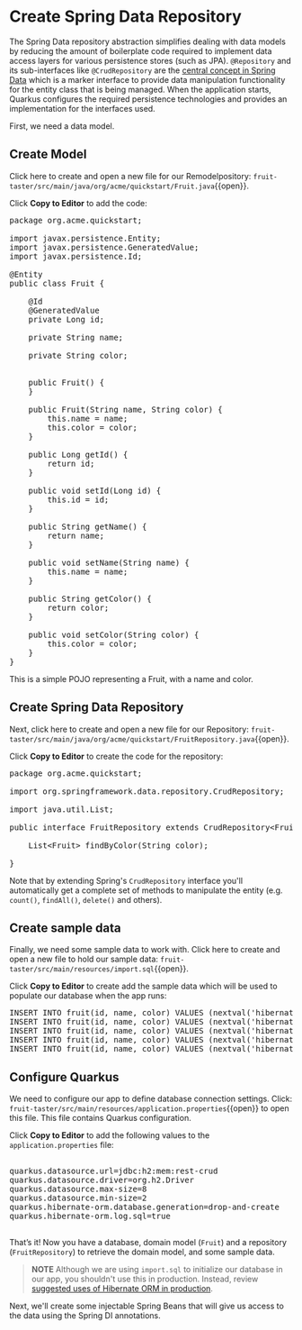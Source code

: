 # Create Spring Data Repository

The Spring Data repository abstraction simplifies dealing with data models by reducing the amount of boilerplate code required to implement data access layers for various persistence stores (such as JPA). `@Repository` and its sub-interfaces like `@CrudRepository` are the [central concept in Spring Data](https://docs.spring.io/spring-data/jpa/docs/current/reference/html/#repositories.core-concepts) which is a marker interface to provide data manipulation functionality for the entity class that is being managed. When the application starts, Quarkus configures the required persistence technologies and provides an implementation for the interfaces used.

First, we need a data model.

## Create Model

Click here to create and open a new file for our Remodelpository: `fruit-taster/src/main/java/org/acme/quickstart/Fruit.java`{{open}}.

Click **Copy to Editor** to add the code:

<pre class="file" data-filename="./fruit-taster/src/main/java/org/acme/quickstart/Fruit.java" data-target="replace">
package org.acme.quickstart;

import javax.persistence.Entity;
import javax.persistence.GeneratedValue;
import javax.persistence.Id;

@Entity
public class Fruit {

    @Id
    @GeneratedValue
    private Long id;

    private String name;

    private String color;


    public Fruit() {
    }

    public Fruit(String name, String color) {
        this.name = name;
        this.color = color;
    }

    public Long getId() {
        return id;
    }

    public void setId(Long id) {
        this.id = id;
    }

    public String getName() {
        return name;
    }

    public void setName(String name) {
        this.name = name;
    }

    public String getColor() {
        return color;
    }

    public void setColor(String color) {
        this.color = color;
    }
}
</pre>

This is a simple POJO representing a Fruit, with a name and color.

## Create Spring Data Repository

Next, click here to create and open a new file for our Repository: `fruit-taster/src/main/java/org/acme/quickstart/FruitRepository.java`{{open}}.

Click **Copy to Editor** to create the code for the repository:

<pre class="file" data-filename="./fruit-taster/src/main/java/org/acme/quickstart/FruitRepository.java" data-target="replace">
package org.acme.quickstart;

import org.springframework.data.repository.CrudRepository;

import java.util.List;

public interface FruitRepository extends CrudRepository&lt;Fruit, Long&gt; {

    List&lt;Fruit&gt; findByColor(String color);

}
</pre>

Note that by extending Spring's `CrudRepository` interface you'll automatically get a complete set of methods to manipulate the entity (e.g. `count()`, `findAll()`, `delete()` and others).

## Create sample data

Finally, we need some sample data to work with. Click here to create and open a new file to hold our sample data: `fruit-taster/src/main/resources/import.sql`{{open}}.

Click **Copy to Editor** to create add the sample data which will be used to populate our database when the app runs:

<pre class="file" data-filename="./fruit-taster/src/main/resources/import.sql" data-target="replace">
INSERT INTO fruit(id, name, color) VALUES (nextval('hibernate_sequence'), 'cherry', 'red');
INSERT INTO fruit(id, name, color) VALUES (nextval('hibernate_sequence'), 'orange', 'orange');
INSERT INTO fruit(id, name, color) VALUES (nextval('hibernate_sequence'), 'banana', 'yellow');
INSERT INTO fruit(id, name, color) VALUES (nextval('hibernate_sequence'), 'avocado', 'green');
INSERT INTO fruit(id, name, color) VALUES (nextval('hibernate_sequence'), 'strawberry', 'red');
</pre>

## Configure Quarkus

We need to configure our app to define database connection settings. Click: `fruit-taster/src/main/resources/application.properties`{{open}} to open this file. This file contains Quarkus configuration.

Click **Copy to Editor** to add the following values to the `application.properties` file:

<pre class="file" data-filename="./fruit-taster/src/main/resources/application.properties" data-target="replace">

quarkus.datasource.url=jdbc:h2:mem:rest-crud
quarkus.datasource.driver=org.h2.Driver
quarkus.datasource.max-size=8
quarkus.datasource.min-size=2
quarkus.hibernate-orm.database.generation=drop-and-create
quarkus.hibernate-orm.log.sql=true

</pre>

That’s it! Now you have a database, domain model (`Fruit`) and a repository (`FruitRepository`) to retrieve the domain model, and some sample data.

> **NOTE**
> Although we are using `import.sql` to initialize our database in our app, you shouldn't use this in production. Instead, review [suggested uses of Hibernate ORM in production](https://quarkus.io/guides/hibernate-orm-guide#hibernate-orm-in-development-mode).

Next, we'll create some injectable Spring Beans that will give us access to the data using the Spring DI annotations.